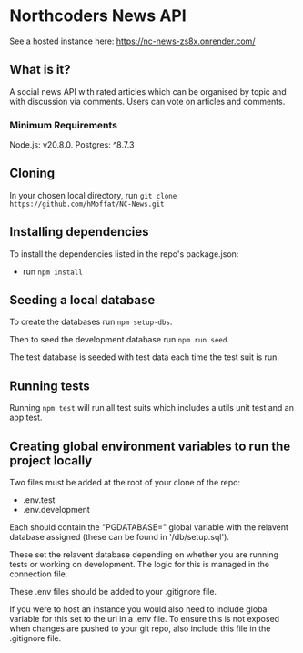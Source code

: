 # Northcoders News API

See a hosted instance here: https://nc-news-zs8x.onrender.com/

## What is it?

A social news API with rated articles which can be organised by topic and with discussion via comments. Users can vote on articles and comments.

### Minimum Requirements

Node.js: v20.8.0.
Postgres: ^8.7.3

## Cloning

In your chosen local directory, run `git clone https://github.com/hMoffat/NC-News.git`

## Installing dependencies

To install the dependencies listed in the repo's package.json:

- run `npm install`

## Seeding a local database

To create the databases run `npm setup-dbs`.

Then to seed the development database run `npm run seed`.

The test database is seeded with test data each time the test suit is run.

## Running tests

Running `npm test` will run all test suits which includes a utils unit test and an app test.

## Creating global environment variables to run the project locally

Two files must be added at the root of your clone of the repo:

- .env.test
- .env.development

Each should contain the "PGDATABASE=" global variable with the relavent database assigned (these can be found in '/db/setup.sql').

These set the relavent database depending on whether you are running tests or working on development. The logic for this is managed in the connection file.

These .env files should be added to your .gitignore file.

If you were to host an instance you would also need to include global variable for this set to the url in a .env file. To ensure this is not exposed when changes are pushed to your git repo, also include this file in the .gitignore file.
